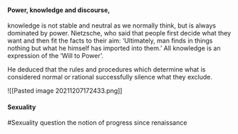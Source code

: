 #### Power, knowledge and discourse,

knowledge is not stable and neutral as we normally think, but is always dominated by power.
Nietzsche, who said that people first decide what they want and then fit the facts to their aim: ‘Ultimately, man finds in things nothing but what he himself has imported into them.’ All knowledge is an expression of the ‘Will to Power’.

He deduced that the rules and procedures which determine what is considered normal or rational successfully silence what they exclude.

![[Pasted image 20211207172433.png]]

#### Sexuality
#Sexuality 
question the notion of progress since renaissance